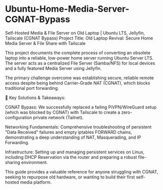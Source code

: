 # Ubuntu-Home-Media-Server-CGNAT-Bypass
Self-Hosted Media &amp; File Server on Old Laptop | Ubuntu LTS, Jellyfin, Tailscale (CGNAT Bypass)
Project Title: Old Laptop Revival: Secure Home Media Server & File Share with Tailscale

This project documents the complete process of converting an obsolete laptop into a reliable, low-power home server running Ubuntu Server LTS. The server acts as a centralized File Server (Samba/NFS) for local devices and a fully featured Media Server using Jellyfin.

The primary challenge overcome was establishing secure, reliable remote access despite being behind Carrier-Grade NAT (CGNAT), which blocks traditional port forwarding.

🔑 Key Solutions & Takeaways:

 CGNAT Bypass: We successfully replaced a failing PiVPN/WireGuard setup (which was blocked by CGNAT) with Tailscale to create a zero-configuration private network (Tailnet).

 Networking Fundamentals: Comprehensive troubleshooting of persistent "Data Received" failures and empty iptables FORWARD chains, demonstrating a deep understanding of NAT, Masquerading, and IP Forwarding.

 Infrastructure: Setting up and managing persistent services on Linux, including DHCP Reservation via the router and preparing a robust file-sharing environment.

This guide provides a valuable reference for anyone struggling with CGNAT, seeking to repurpose old hardware, or wanting to build their first self-hosted media platform.
